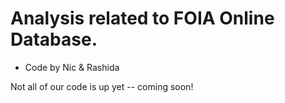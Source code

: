 # Analysis related to FOIA Online Database. 

+ Code by Nic & Rashida

Not all of our code is up yet -- coming soon! 
